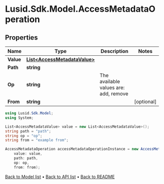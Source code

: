 # Lusid.Sdk.Model.AccessMetadataOperation

## Properties

Name | Type | Description | Notes
------------ | ------------- | ------------- | -------------
**Value** | [**List&lt;AccessMetadataValue&gt;**](AccessMetadataValue.md) |  | 
**Path** | **string** |  | 
**Op** | **string** | The available values are: add, remove | 
**From** | **string** |  | [optional] 

```csharp
using Lusid.Sdk.Model;
using System;

List<AccessMetadataValue> value = new List<AccessMetadataValue>();
string path = "path";
string op = "op";
string from = "example from";

AccessMetadataOperation accessMetadataOperationInstance = new AccessMetadataOperation(
    value: value,
    path: path,
    op: op,
    from: from);
```

[Back to Model list](../README.md#documentation-for-models) &#8226; [Back to API list](../README.md#documentation-for-api-endpoints) &#8226; [Back to README](../README.md)
